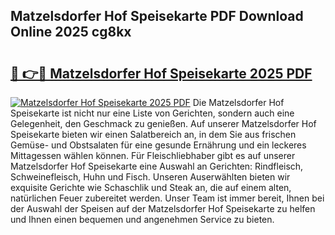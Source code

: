 ## Matzelsdorfer Hof Speisekarte PDF Download Online 2025 cg8kx

# <h2><a href="http://gc9ohr.nevu.top/?p=Matzelsdorfer+Hof+Speisekarte">🔗 👉🔴 Matzelsdorfer Hof Speisekarte 2025 PDF</a></h2>

[![Matzelsdorfer Hof Speisekarte 2025 PDF](https://i.imgur.com/dBaPXMq.png)](http://gc9ohr.nevu.top/?p=Matzelsdorfer+Hof+Speisekarte)
Die Matzelsdorfer Hof Speisekarte ist nicht nur eine Liste von Gerichten, sondern auch eine Gelegenheit, den Geschmack zu genießen. Auf unserer Matzelsdorfer Hof Speisekarte bieten wir einen Salatbereich an, in dem Sie aus frischen Gemüse- und Obstsalaten für eine gesunde Ernährung und ein leckeres Mittagessen wählen können. Für Fleischliebhaber gibt es auf unserer Matzelsdorfer Hof Speisekarte eine Auswahl an Gerichten: Rindfleisch, Schweinefleisch, Huhn und Fisch. Unseren Auserwählten bieten wir exquisite Gerichte wie Schaschlik und Steak an, die auf einem alten, natürlichen Feuer zubereitet werden. Unser Team ist immer bereit, Ihnen bei der Auswahl der Speisen auf der Matzelsdorfer Hof Speisekarte zu helfen und Ihnen einen bequemen und angenehmen Service zu bieten.
